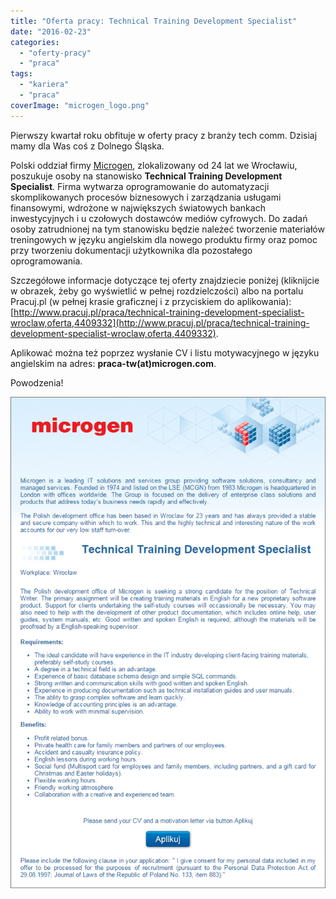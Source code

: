 ```yaml
---
title: "Oferta pracy: Technical Training Development Specialist"
date: "2016-02-23"
categories:
  - "oferty-pracy"
  - "praca"
tags:
  - "kariera"
  - "praca"
coverImage: "microgen_logo.png"
---
```


Pierwszy kwartał roku obfituje w oferty pracy z branży tech comm. Dzisiaj mamy dla Was coś z Dolnego Śląska.

Polski oddział firmy [Microgen](https://www.microgen.com/uk-en/), zlokalizowany od 24 lat we Wrocławiu, poszukuje osoby na stanowisko **Technical Training Development Specialist**. Firma wytwarza oprogramowanie do automatyzacji skomplikowanych procesów biznesowych i zarządzania usługami finansowymi, wdrożone w największych światowych bankach inwestycyjnych i u czołowych dostawców mediów cyfrowych. Do zadań osoby zatrudnionej na tym stanowisku będzie należeć tworzenie materiałów treningowych w języku angielskim dla nowego produktu firmy oraz pomoc przy tworzeniu dokumentacji użytkownika dla pozostałego oprogramowania.

Szczegółowe informacje dotyczące tej oferty znajdziecie poniżej (kliknijcie w obrazek, żeby go wyświetlić w pełnej rozdzielczości) albo na portalu Pracuj.pl (w pełnej krasie graficznej i z przyciskiem do aplikowania): [http://www.pracuj.pl/praca/technical-training-development-specialist-wroclaw,oferta,4409332](http://www.pracuj.pl/praca/technical-training-development-specialist-wroclaw,oferta,4409332).

Aplikować można też poprzez wysłanie CV i listu motywacyjnego w języku angielskim na adres: **praca-tw(at)microgen.com**.

Powodzenia!

[![oferta_microgen](images/oferta_microgen.png)](http://techwriter.pl/wp-content/uploads/2016/02/oferta_microgen.png)
